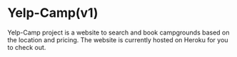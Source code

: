 # Yelp-Camp(v1)
Yelp-Camp project is a website to search and book campgrounds based on the location and pricing. The website is currently hosted on Heroku for you to check out.
